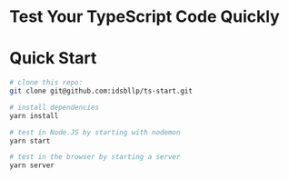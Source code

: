 # Test Your TypeScript Code Quickly

# Quick Start

```bash
# clone this repo:
git clone git@github.com:idsbllp/ts-start.git

# install dependencies
yarn install

# test in Node.JS by starting with nodemon
yarn start

# test in the browser by starting a server
yarn server
```
